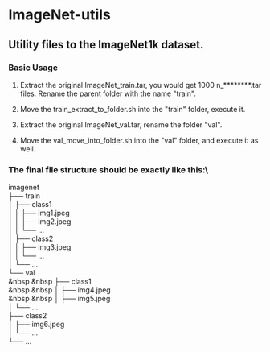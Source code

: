 # ImageNet-utils

## Utility files to the ImageNet1k dataset.

### Basic Usage

1. Extract the original ImageNet_train.tar, you would get 1000 n_********.tar files. Rename the parent folder with the name "train".
   
2. Move the train_extract_to_folder.sh into the "train" folder, execute it.

3. Extract the original ImageNet_val.tar, rename the folder "val".
   
4. Move the val_move_into_folder.sh into the "val" folder, and execute it as well.

### The final file structure should be exactly like this:\
imagenet\
├── train\
│   ├── class1\
│   │   ├── img1.jpeg\
│   │   ├── img2.jpeg\
│   │   └── ...\
│   ├── class2\
│   │   ├── img3.jpeg\
│   │   └── ...\
│   └── ...\
└── val\
&nbsp &nbsp ├── class1\
&nbsp &nbsp │   ├── img4.jpeg\
&nbsp &nbsp │   ├── img5.jpeg\
    │   └── ...\
    ├── class2\
    │   ├── img6.jpeg\
    │   └── ...\
    └── ...
